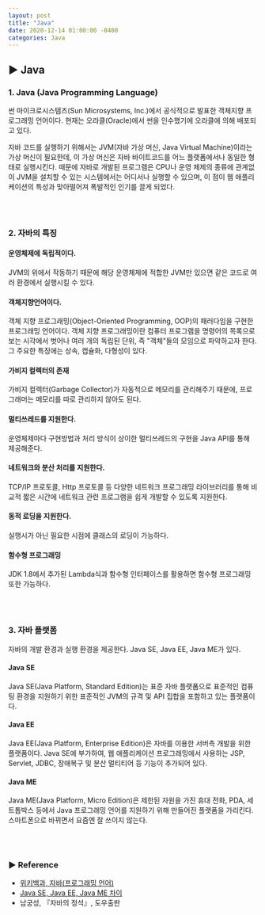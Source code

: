 ```yaml
---
layout: post
title: "Java"
date: 2020-12-14 01:00:00 -0400
categories: Java
---
```


## ▶ Java
### 1. Java (Java Programming Language)
썬 마이크로시스템즈(Sun Microsystems, Inc.)에서 공식적으로 발표한 객체지향 프로그래밍 언어이다. 현재는 오라클(Oracle)에서 썬을 인수했기에 오라클에 의해 배포되고 있다.

자바 코드를 실행하기 위해서는 JVM(자바 가상 머신, Java Virtual Machine)이라는 가상 머신이 필요한데, 이 가상 머신은 자바 바이트코드를 어느 플랫폼에서나 동일한 형태로 실행시킨다. 때문에 자바로 개발된 프로그램은 CPU나 운영 체제의 종류에 관계없이 JVM을 설치할 수 있는 시스템에서는 어디서나 실행할 수 있으며, 이 점이 웹 애플리케이션의 특성과 맞아떨어져 폭발적인 인기를 끌게 되었다.

<br><br>
### 2. 자바의 특징
#### 운영체제에 독립적이다.
JVM의 위에서 작동하기 때문에 해당 운영체제에 적합한 JVM만 있으면 같은 코드로 여러 환경에서 실행시킬 수 있다.

#### 객체지향언어이다.
객체 지향 프로그래밍(Object-Oriented Programming, OOP)의 패러다임을 구현한 프로그래밍 언어이다.
객체 지향 프로그래밍이란 컴퓨터 프로그램을 명령어의 목록으로 보는 시각에서 벗어나 여러 개의 독립된 단위, 즉 "객체"들의 모임으로 파악하고자 한다.
그 주요한 특징에는 상속, 캡슐화, 다형성이 있다.

#### 가비지 컬렉터의 존재
가비지 컬렉터(Garbage Collector)가 자동적으로 메모리를 관리해주기 때문에, 프로그래머는 메모리를 따로 관리하지 않아도 된다.

#### 멀티쓰레드를 지원한다.
운영체제마다 구현방법과 처리 방식이 상이한 멀티쓰레드의 구현을 Java API를 통해 제공해준다.

#### 네트워크와 분산 처리를 지원한다.
TCP/IP 프로토콜, Http 프로토콜 등 다양한 네트워크 프로그래밍 라이브러리를 통해 비교적 짧은 시간에 네트워크 관련 프로그램을 쉽게 개발할 수 있도록 지원한다.

#### 동적 로딩을 지원한다.
실행시가 아닌 필요한 시점에 클래스의 로딩이 가능하다.

#### 함수형 프로그래밍
JDK 1.8에서 추가된 Lambda식과 함수형 인터페이스를 활용하면 함수형 프로그래밍 또한 가능하다.

<br><br>
### 3. 자바 플랫폼
자바의 개발 환경과 실행 환경을 제공한다. Java SE, Java EE, Java ME가 있다.

#### Java SE
Java SE(Java Platform, Standard Edition)는 표준 자바 플랫폼으로 표준적인 컴퓨팅 환경을 지원하기 위한 표준적인 JVM의 규격 및 API 집합을 포함하고 있는 플랫폼이다.

#### Java EE
Java EE(Java Platform, Enterprise Edition)은 자바를 이용한 서버측 개발을 위한 플랫폼이다. Java SE에 부가하여, 웹 애플리케이션 프로그래밍에서 사용하는 JSP, Servlet, JDBC, 장애복구 및 분산 멀티티어 등 기능이 추가되어 있다.

#### Java ME
Java ME(Java Platform, Micro Edition)은 제한된 자원을 가진 휴대 전화, PDA, 세트톱박스 등에서 Java 프로그래밍 언어를 지원하기 위해 만들어진 플랫폼을 가리킨다. 스마트폰으로 바뀌면서 요즘엔 잘 쓰이지 않는다.

<br><br>
### ▶ Reference
- <a href="https://ko.wikipedia.org/wiki/%EC%9E%90%EB%B0%94_(%ED%94%84%EB%A1%9C%EA%B7%B8%EB%9E%98%EB%B0%8D_%EC%96%B8%EC%96%B4)
">위키백과, 자바(프로그래밍 언어)</a>
- <a href="https://blog.naver.com/PostView.nhn?blogId=rorean&logNo=221636124268&categoryNo=16&parentCategoryNo=0&viewDate=&currentPage=1&postListTopCurrentPage=1&from=postView
">Java SE, Java EE, Java ME 차이</a>
- 남궁성, 『자바의 정석』, 도우출판
